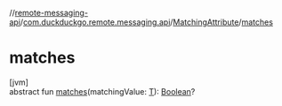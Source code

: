 //[remote-messaging-api](../../../index.md)/[com.duckduckgo.remote.messaging.api](../index.md)/[MatchingAttribute](index.md)/[matches](matches.md)

# matches

[jvm]\
abstract fun [matches](matches.md)(matchingValue: [T](index.md)): [Boolean](https://kotlinlang.org/api/latest/jvm/stdlib/kotlin/-boolean/index.html)?
